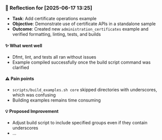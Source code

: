 ### :book: Reflection for [2025-06-17 13:25]
- **Task**: Add certificate operations example
- **Objective**: Demonstrate use of certificate APIs in a standalone sample
- **Outcome**: Created new `administration_certificates` example and verified formatting, linting, tests, and builds

#### :sparkles: What went well
- Dfmt, lint, and tests all ran without issues
- Example compiled successfully once the build script command was clarified

#### :warning: Pain points
- `scripts/build_examples.sh core` skipped directories with underscores, which was confusing
- Building examples remains time consuming

#### :bulb: Proposed Improvement
- Adjust build script to include specified groups even if they contain underscores
- …

